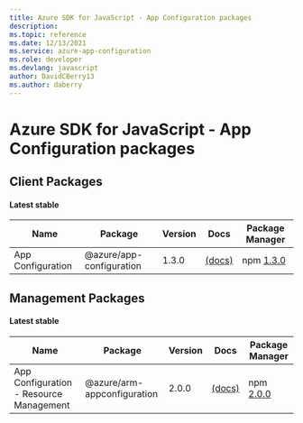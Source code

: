 ```yaml
---
title: Azure SDK for JavaScript - App Configuration packages
description: 
ms.topic: reference
ms.date: 12/13/2021
ms.service: azure-app-configuration
ms.role: developer
ms.devlang: javascript
author: DavidCBerry13
ms.author: daberry
---
```


# Azure SDK for JavaScript - App Configuration packages

## Client Packages

#### Latest stable

| Name                  | Package              | Version          | Docs                   | Package Manager                |
|-----------------------|----------------------|------------------|------------------------|--------------------------------|
| App Configuration | @azure/app-configuration | 1.3.0 | [(docs)](/javascript/sdk-demo/app-configuration/app-configuration/azure-app-configuration/stable)  | npm [1.3.0](https://www.npmjs.com/package/%40azure%2Fapp-configuration) |
 

 


 
 

## Management Packages

#### Latest stable

| Name                  | Package              | Version          | Docs                   | Package Manager                |
|-----------------------|----------------------|------------------|------------------------|--------------------------------|
| App Configuration - Resource Management | @azure/arm-appconfiguration | 2.0.0 | [(docs)](/javascript/sdk-demo/app-configuration/arm-appconfiguration/azure-arm-appconfiguration/stable)  | npm [2.0.0](https://www.npmjs.com/package/%40azure%2Farm-appconfiguration) |
 

 

 
 
